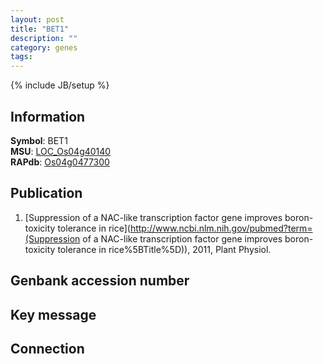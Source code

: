 ```yaml
---
layout: post
title: "BET1"
description: ""
category: genes
tags: 
---
```

{% include JB/setup %}

## Information
__Symbol__: BET1  
__MSU__: [LOC_Os04g40140](http://rice.plantbiology.msu.edu/cgi-bin/ORF_infopage.cgi?orf=LOC_Os04g40140)  
__RAPdb__: [Os04g0477300](http://rapdb.dna.affrc.go.jp/viewer/gbrowse_details/irgsp1?name=Os04g0477300)  

## Publication
1. [Suppression of a NAC-like transcription factor gene improves boron-toxicity tolerance in rice](http://www.ncbi.nlm.nih.gov/pubmed?term=(Suppression of a NAC-like transcription factor gene improves boron-toxicity tolerance in rice%5BTitle%5D)), 2011, Plant Physiol.

## Genbank accession number

## Key message

## Connection


